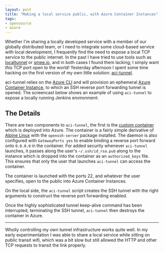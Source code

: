 ```yaml
---
layout: post
title: "Making a local service public, with Azure Container Instances"
tags:
- opensource
- azure
---
```


Whether I'm sharing a locally developed service with a member of our globally
distributed team, or I need to integrate some cloud-based service with local
development, I frequently find the need to expose a local TCP service to the
public internet. In the past I have tried to use tools such as
[localtunnel](https://localtunnel.github.io/www/) or
[smee.io](https://smee.io), and in both cases I found them lacking; I simply
want _this_ TCP port open to the world! Yesterday afternoon I spent some time
hacking on the first version of my own little solution:
[aci-tunnel](https://github.com/rtyler/aci-tunnel).


aci-tunnel relies on the [Azure
CLI](https://docs.microsoft.com/en-us/cli/azure/install-azure-cli?view=azure-cli-latest)
and will provision an ephemeral [Azure Container
Instance](https://docs.microsoft.com/en-us/azure/container-instances/), to
which an SSH reverse port forwarding tunnel is opened. The screencast below
shows an example of using `aci-tunnel` to expose a locally running Jenkins
environment:

<center>
<script id="asciicast-236487" src="https://asciinema.org/a/236487.js"
async></script>
</center>


## The Details

There are two components to `aci-tunnel`, the first is the [custom
container](https://hub.docker.com/r/rtyler/aci-tunnel) which is deployed into
Azure. The container is a fairly simple derivative of [Alpine
Linux](https://alpinelinux.org/) with the `openssh-server` package installed.
The daemon is also configured with `GatewayPorts yes` to enable binding a
reverse port forward onto `0.0.0.0` in the container. For added security
whenever `aci-tunnel` launches, it passes along the user's `~/.ssh/id_rsa.pub`
along to the instance which is dropped into the container as an
`authorized_keys` file. This ensures that only the user that launches
`aci-tunnel` can access the container.

The container is launched with the ports 22, and whatever the user specifies,
open to the public into Azure Container Instances.

On the local side, the `aci-tunnel` script creates the SSH tunnel with the
right arguments to construct the reverse port forwarding enabled.

Once the highly sophisticated tunnel keep-alive command has been interrupted,
terminating the SSH tunnel, `aci-tunnel` then destroys the container in Azure.

---

Wholly controlling my own tunnel infrastructure works quite well. In my early
experimentation I was able to share a local service while sitting on public
transit wifi, which was a bit slow but still allowed the HTTP and other TCP
requests to transit the link properly.

